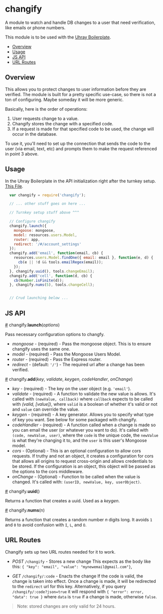 # changify

A module to watch and handle DB changes to a user that need verification, like emails or phone numbers.

This module is to be used with the [Uhray Boilerplate](https://github.com/uhray/boilerplate).

* [Overview](#overview)
* [Usage](#usage)
* [JS API](#js-api)
* [URL Routes](#url-routes)

## Overview

This allows you to protect changes to user information before they are verified. The module is built for a pretty specific use-case, so there is not a ton of configuring. Maybe someday it will be more generic.

Basically, here is the order of operations:

  1. User requests change to a value.
  2. Changify stores the change with a specified code.
  3. If a request is made for that specified code to be used, the change will occur in the database.

To use it, you'll need to set up the connection that sends the code to the user (via email, text, etc) and prompts them to make the request referenced in point 3 above.

## Usage

In the Uhray Boilerplate in the API initialization right after the turnkey setup. [This File](https://github.com/uhray/boilerplate/blob/master/app/backend/api/index.js).

```js
  var changify = require('changify');

  // ... other stuff goes on here ...

  // Turnkey setup stuff above ^^^

  // Configure changify
  changify.launch({
    mongoose: mongoose,
    model: resources.users.Model,
    router: app,
    redirect: '/#/account_settings'
  });
  changify.add('email', function(email, cb) {
    resources.users.Model.findOne({ email: email }, function(e, d) {
      cb(e || !d && tools.emailRegex(email));
    });
  }, changify.uuid(), tools.changeEmail);
  changify.add('cell', function(d, cb) {
    cb(Number.isFinite(d));
  }, changify.nums(5), tools.changeCell);


  // Crud launching below ...

```

## JS API

<a href="#launch" name="launch">#</a> changify.**launch**(*options*)

Pass necessary configuration options to changfy.

  * *mongoose* - (required) - Pass the mongoose object. This is to ensure changify uses the same one.
  * *model* - (required) - Pass the Mongoose Users Model.
  * *router* - (required) - Pass the Express router.
  * *redirect* - (default: `'/'`) - The required url after a change has been verified.

<a href="#add" name="add">#</a> changify.**add**(*key*, *validate*, *keygen*, *codeHandler*, *onChange*)

  * *key* - (required) - The key on the user object (e.g. `'email'`).
  * *validate* - (required) - A function to validate the new value is allows. It's called with `(newValue, callback)` where `callback` expects to be called with *(valid, [value])*, where `valid` is a boolean of whether it's valid or not and `value` can override the value.
  * *keygen* - (required) - A key generator. Allows you to specify what type of key you want. See below for some packaged with changify.
  * *codeHandler* - (required) - A function called when a change is made so you can email the user (or whatever you want to do). It's called with `(code, newValue, user)`, where the `code` is the unique code, the `newValue` is what they're changing it to, and the `user` is this user's Mongoose model.
  * *cors* - (Optional) - This is an optional configuration to allow cors requests. If truthy and not an object, it creates a configuration for cors that allows all origins to request cross-origin and allows credentials to be stored. If the configuration is an object, this object will be passed as the options to the cors middleware.
  * *onChange* - (Optional) - Function to be called when the value is changed. It's called with: `(userID, newValue, key, userObject)`.

<a href="#uuid" name="uuid">#</a> changify.**uuid**()

Returns a function that creates a uuid. Used as a *keygen*.

<a href="#add" name="add">#</a> changify.**nums**(n)

Returns a function that creates a random number *n* digits long. It avoids `1` and `0` to avoid confusion with `I`, `L`, and `O`.

## URL Routes

Changify sets up two URL routes needed for it to work.

  * *POST* `/changify` - Stores a new change
    This expects as the body like this: `{ "key": "email", "value": "mynewemail@gmail.com"}`,

  * *GET* `/changify/:code` - Enacts the change
    If the code is valid, the change is taken into effect. Once a change is made, it will be redirected to the `redirect` url for this key. Alternatively, if you query `/changify/:code?json=true` it will respond with `{ "error": error, "data": true }` where `data` is `true` if a change is made, otherwise `false`.

> Note: stored changes are only valid for 24 hours.

